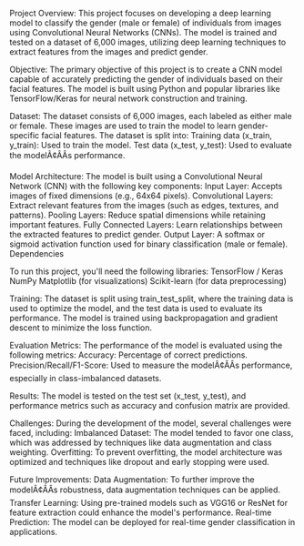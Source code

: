 Project Overview:
This project focuses on developing a deep learning model to classify the gender (male or female) of individuals from images using Convolutional Neural Networks (CNNs). The model is trained and tested on a dataset of 6,000 images, utilizing deep learning techniques to extract features from the images and predict gender.

Objective:
The primary objective of this project is to create a CNN model capable of accurately predicting the gender of individuals based on their facial features. The model is built using Python and popular libraries like TensorFlow/Keras for neural network construction and training.

Dataset:
The dataset consists of 6,000 images, each labeled as either male or female. These images are used to train the model to learn gender-specific facial features. The dataset is split into:
Training data (x_train, y_train): Used to train the model.
Test data (x_test, y_test): Used to evaluate the modelÃ¢ÂÂs performance.

Model Architecture:
The model is built using a Convolutional Neural Network (CNN) with the following key components:
Input Layer: Accepts images of fixed dimensions (e.g., 64x64 pixels).
Convolutional Layers: Extract relevant features from the images (such as edges, textures, and patterns).
Pooling Layers: Reduce spatial dimensions while retaining important features.
Fully Connected Layers: Learn relationships between the extracted features to predict gender.
Output Layer: A softmax or sigmoid activation function used for binary classification (male or female).
Dependencies

To run this project, you'll need the following libraries:
TensorFlow / Keras
NumPy
Matplotlib (for visualizations)
Scikit-learn (for data preprocessing)

Training:
The dataset is split using train_test_split, where the training data is used to optimize the model, and the test data is used to evaluate its performance. The model is trained using backpropagation and gradient descent to minimize the loss function.

Evaluation Metrics:
The performance of the model is evaluated using the following metrics:
Accuracy: Percentage of correct predictions.
Precision/Recall/F1-Score: Used to measure the modelÃ¢ÂÂs performance, especially in class-imbalanced datasets.

Results:
The model is tested on the test set (x_test, y_test), and performance metrics such as accuracy and confusion matrix are provided.

Challenges:
During the development of the model, several challenges were faced, including:
Imbalanced Dataset: The model tended to favor one class, which was addressed by techniques like data augmentation and class weighting.
Overfitting: To prevent overfitting, the model architecture was optimized and techniques like dropout and early stopping were used.

Future Improvements:
Data Augmentation: To further improve the modelÃ¢ÂÂs robustness, data augmentation techniques can be applied.
Transfer Learning: Using pre-trained models such as VGG16 or ResNet for feature extraction could enhance the model's performance.
Real-time Prediction: The model can be deployed for real-time gender classification in applications.
